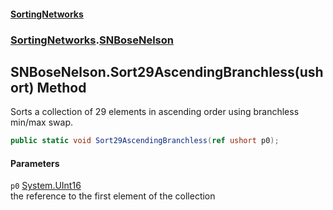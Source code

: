 #### [SortingNetworks](./index.md 'index')
### [SortingNetworks](./SortingNetworks.md 'SortingNetworks').[SNBoseNelson](./SortingNetworks-SNBoseNelson.md 'SortingNetworks.SNBoseNelson')
## SNBoseNelson.Sort29AscendingBranchless(ushort) Method
Sorts a collection of 29 elements in ascending order using branchless min/max swap.  
```csharp
public static void Sort29AscendingBranchless(ref ushort p0);
```
#### Parameters
<a name='SortingNetworks-SNBoseNelson-Sort29AscendingBranchless(ushort)-p0'></a>
`p0` [System.UInt16](https://docs.microsoft.com/en-us/dotnet/api/System.UInt16 'System.UInt16')  
the reference to the first element of the collection  
  
